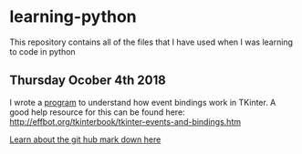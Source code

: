 # learning-python
This repository contains all of the files that I have used when I was learning to code in python

## Thursday Ocober 4th 2018 
I wrote a [program](../../blob/master/tkinter-tutorial/event_binding.py) to understand how event bindings work in TKinter.  A good help resource for this can be found here: http://effbot.org/tkinterbook/tkinter-events-and-bindings.htm


[Learn about the git hub mark down here ](https://github.com/adam-p/markdown-here/wiki/Markdown-Cheatsheet)
